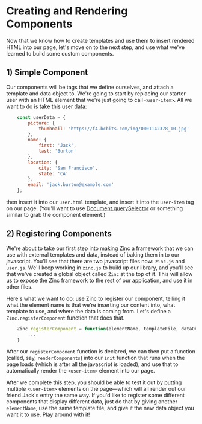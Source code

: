 # Creating and Rendering Components

Now that we know how to create templates and use them to insert rendered HTML into our page, let's move on to the next step, and use what we've learned to build some custom components.

## 1) Simple Component

Our components will be tags that we define ourselves, and attach a template and data object to. We're going to start by replacing our starter user with an HTML element that we're just going to call `<user-item>`. All we want to do is take this user data:

```js
    const userData = {
        picture: {
            thumbnail: 'https://f4.bcbits.com/img/0001142378_10.jpg'
        },
        name: {
            first: 'Jack',
            last: 'Burton'
        },
        location: {
            city: 'San Francisco',
            state: 'CA'
        },
        email: 'jack.burton@example.com'
    };
```

then insert it into our `user.html` template, and insert it into the `user-item` tag on our page. (You'll want to use [Document.querySelector](https://developer.mozilla.org/en-US/docs/Web/API/Document/querySelector) or something similar to grab the component element.)

## 2) Registering Components

We're about to take our first step into making Zinc a framework that we can use with external templates and data, instead of baking them in to our javascript. You'll see that there are two javascript files now: `zinc.js` and `user.js`. We'll keep working in `zinc.js` to build up our library, and you'll see that we've created a global object called `Zinc` at the top of it. This will allow us to expose the Zinc framework to the rest of our application, and use it in other files.

Here's what we want to do: use Zinc to register our component, telling it what the element name is that we're inserting our content into, what template to use, and where the data is coming from. Let's define a `Zinc.registerComponent` function that does that.

```js
    Zinc.registerComponent = function(elementName, templateFile, dataObject) {
        ...
    }
```

After our `registerComponent` function is declared, we can then put a function (called, say, `renderComponents`) into our `init` function that runs when the page loads (which is after all the javascript is loaded), and use that to automatically render the `<user-item>` element into our page. 

After we complete this step, you should be able to test it out by putting multiple `<user-item>` elements on the page—which will all render out our friend Jack's entry the same way. If you'd like to register some different components that display different data, just do that by giving another `elementName`, use the same template file, and give it the new data object you want it to use. Play around with it!